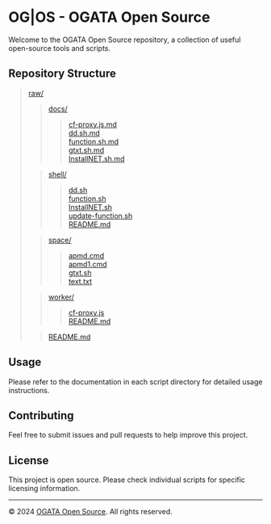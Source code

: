 # OG|OS - OGATA Open Source

Welcome to the OGATA Open Source repository, a collection of useful open-source tools and scripts.

## Repository Structure

> [raw/](.)<br>
>  > [docs/](docs/)<br>
>  >  > [cf-proxy.js.md](docs/cf-proxy.js.md)<br>
>  >  > [dd.sh.md](docs/dd.sh.md)<br>
>  >  > [function.sh.md](docs/function.sh.md)<br>
>  >  > [gtxt.sh.md](docs/gtxt.sh.md)<br>
>  >  > [InstallNET.sh.md](docs/InstallNET.sh.md)<br>
>
>  > [shell/](shell/)<br>
>  >  > [dd.sh](shell/dd.sh)<br>
>  >  > [function.sh](shell/function.sh)<br>
>  >  > [InstallNET.sh](shell/InstallNET.sh)<br>
>  >  > [update-function.sh](shell/update-function.sh)<br>
>  >  > [README.md](shell/README.md)<br>
>
>  > [space/](space/)<br>
>  >  > [apmd.cmd](space/apmd.cmd)<br>
>  >  > [apmd1.cmd](space/apmd1.cmd)<br>
>  >  > [gtxt.sh](space/gtxt.sh)<br>
>  >  > [text.txt](space/text.txt)<br>
>
>  > [worker/](worker/)<br>
>  >  > [cf-proxy.js](worker/cf-proxy.js)<br>
>  >  > [README.md](worker/README.md)<br>
>
>  > [README.md](README.md)<br>

## Usage

Please refer to the documentation in each script directory for detailed usage instructions.

## Contributing

Feel free to submit issues and pull requests to help improve this project.

## License

This project is open source. Please check individual scripts for specific licensing information.

---

© 2024 [OGATA Open Source](https://github.com/OG-Open-Source). All rights reserved.
